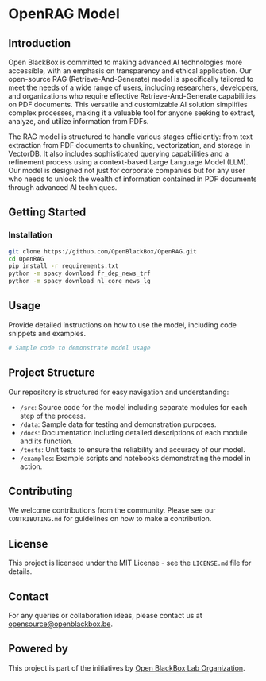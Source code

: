 # OpenRAG Model

## Introduction
Open BlackBox is committed to making advanced AI technologies more accessible, with an emphasis on transparency and ethical application. Our open-source RAG (Retrieve-And-Generate) model is specifically tailored to meet the needs of a wide range of users, including researchers, developers, and organizations who require effective Retrieve-And-Generate capabilities on PDF documents. This versatile and customizable AI solution simplifies complex processes, making it a valuable tool for anyone seeking to extract, analyze, and utilize information from PDFs.

The RAG model is structured to handle various stages efficiently: from text extraction from PDF documents to chunking, vectorization, and storage in VectorDB. It also includes sophisticated querying capabilities and a refinement process using a context-based Large Language Model (LLM). Our model is designed not just for corporate companies but for any user who needs to unlock the wealth of information contained in PDF documents through advanced AI techniques.

## Getting Started

### Installation

```bash
git clone https://github.com/OpenBlackBox/OpenRAG.git
cd OpenRAG
pip install -r requirements.txt
python -m spacy download fr_dep_news_trf
python -m spacy download nl_core_news_lg
```

## Usage
Provide detailed instructions on how to use the model, including code snippets and examples.

```python
# Sample code to demonstrate model usage
```

## Project Structure

Our repository is structured for easy navigation and understanding:

- `/src`: Source code for the model including separate modules for each step of the process.
- `/data`: Sample data for testing and demonstration purposes.
- `/docs`: Documentation including detailed descriptions of each module and its function.
- `/tests`: Unit tests to ensure the reliability and accuracy of our model.
- `/examples`: Example scripts and notebooks demonstrating the model in action.

## Contributing

We welcome contributions from the community. Please see our `CONTRIBUTING.md` for guidelines on how to make a contribution.

## License

This project is licensed under the MIT License - see the `LICENSE.md` file for details.

## Contact

For any queries or collaboration ideas, please contact us at [opensource@openblackbox.be](mailto:opensource@openblackbox.be).

## Powered by

This project is part of the initiatives by [Open BlackBox Lab Organization](https://github.com/OpenBlackBoxLab).